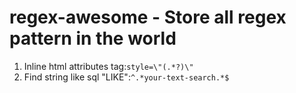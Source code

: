 # regex-awesome - Store all regex pattern in the world
1. Inline html attributes tag:```style=\"(.*?)\"```
2. Find string like sql "LIKE":```^.*your-text-search.*$```

